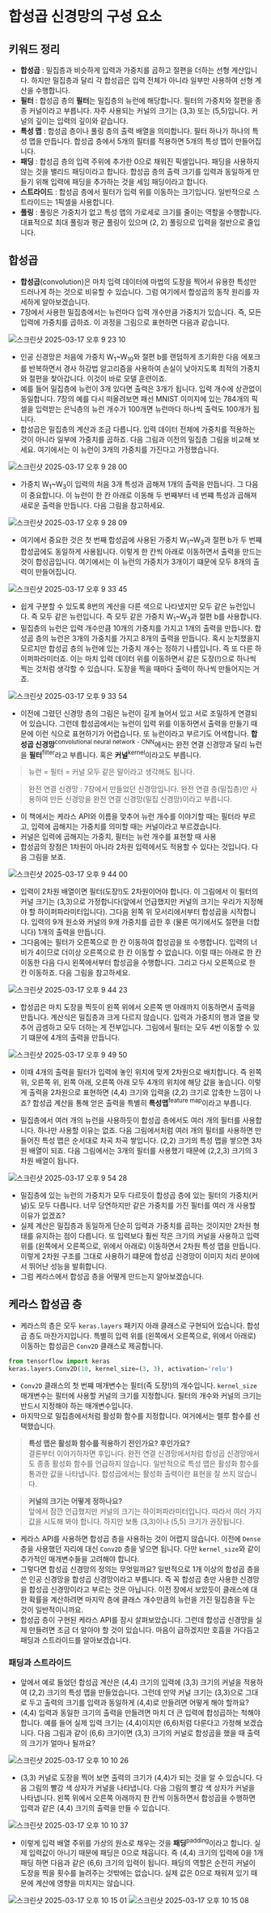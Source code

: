 # 합성곱 신경망의 구성 요소

## 키워드 정리

- **합성곱** : 밀집층과 비슷하게 입력과 가중치를 곱하고 절편을 더하는 선형 계산입니다. 하지만 밀집층과 달리 각 합성곱은 입력 전체가 아니라 일부만 사용하여 선형 계산을 수행합니다.
- **필터** : 합성곱 층의 **필터**는 밀집층의 뉴런에 해당합니다. 필터의 가중치와 절편을 종종 커널이라고 부릅니다. 자주 사용되는 커널의 크기는 (3,3) 또는 (5,5)입니다. 커널의 깊이는 입력의 깊이와 같습니다.
- **특성 맵** : 합성곱 층이나 풀링 층의 출력 배열을 의미합니다. 필터 하나가 하나의 특성 맵을 만듭니다. 합성곱 층에서 5개의 필터를 적용하면 5개의 특성 맵이 만들어집니다.
- **패딩** : 합성곱 층의 입력 주위에 추가한 0으로 채워진 픽셀입니다. 패딩을 사용하지 않는 것을 밸리드 패딩이라고 합니다. 합성곱 층의 출력 크기를 입력과 동일하게 만들기 위해 입력에 패딩을 추가하는 것을 세임 패딩이라고 합니다.
- **스트라이드** : 합성곱 층에서 필터가 입력 위를 이동하는 크기입니다. 일반적으로 스트라이드는 1픽셀을 사용합니다.
- **풀링** : 풀링은 가중치가 없고 특성 맵의 가로세로 크기를 줄이는 역할을 수행합니다. 대표적으로 최대 풀링과 평균 풀링이 있으며 (2, 2) 풀링으로 입력을 절반으로 줄입니다.

## 합성곱

- **합성곱**(convolution)은 마치 입력 데이터에 마법의 도장을 찍어서 유용한 특성만 드러나게 하는 것으로 비유할 수 있습니다. 그럼 여기에서 합성곱의 동작 원리를 자세하게 알아보겠습니다.
- 7장에서 사용한 밀집층에서는 뉴런마다 입력 개수만큼 가중치가 있습니다. 즉, 모든 입력에 가중치를 곱하죠. 이 과정을 그림으로 표현하면 다음과 같습니다.

![스크린샷 2025-03-17 오후 9 23 10](https://github.com/user-attachments/assets/dde0af36-9742-4a06-ae6f-2da241611209)

- 인공 신경망은 처음에 가중치 W<sub>1</sub>\~W<sub>10</sub>와 절편 b를 랜덤하게 초기화한 다음 에포크를 반복하면서 경사 하강법 알고리즘을 사용하여 손실이 낮아지도록 최적의 가중치와 절편을 찾아갑니다. 이것이 바로 모델 훈련이죠.
- 예를 들어 밀집층에 뉴런이 3개 있다면 출력은 3개가 됩니다. 입력 개수에 상관없이 동일합니다. 7장의 예를 다시 떠올려보면 패선 MNIST 이미지에 있는 784개의 픽셀을 입력받는 은닉층의 뉴런 개수가 100개면 뉴런마다 하나씩 출력도 100개가 됩니다.
- 합성곱은 밀집층의 계산과 조금 다릅니다. 입력 데이터 전체에 가중치를 적용하는 것이 아니라 일부에 가중치를 곱하죠. 다음 그림과 이전의 밀집층 그림을 비교해 보세요. 여기에서는 이 뉴런이 3개의 가중치를 가진다고 가정했습니다.

![스크린샷 2025-03-17 오후 9 28 00](https://github.com/user-attachments/assets/a19ea1d7-13c3-41ad-b029-038c31c03e8c)

- 가중치 W<sub>1</sub>\~W<sub>3</sub>이 입력의 처음 3개 특성과 곱해져 1개의 출력을 만듭니다. 그 다음이 중요합니다. 이 뉴런이 한 칸 아래로 이동해 두 번째부터 네 번쨰 특성과 곱해져 새로운 출력을 만듭니다. 다음 그림을 참고하세요.

![스크린샷 2025-03-17 오후 9 28 09](https://github.com/user-attachments/assets/eb7e010e-8107-42f5-bf62-279e92d3665a)

- 여기에서 중요한 것은 첫 번째 합성곱에 사용된 가중치 W<sub>1</sub>\~W<sub>3</sub>과 절편 b가 두 번쨰 합성곱에도 동일하게 사용됩니다. 이렇게 한 칸씩 아래로 이동하면서 출력을 만드는 것이 합성곱입니다. 여기에서는 이 뉴런의 가중치가 3개이기 떄문에 모두 8개의 출력이 만들어집니다.

![스크린샷 2025-03-17 오후 9 33 45](https://github.com/user-attachments/assets/8ad8a37f-f4e2-4b41-919c-f08c868124ce)

- 쉽게 구분할 수 있도록 8번의 계산을 다른 색으로 나타냈지만 모두 같은 뉴런입니다. 즉 모두 같은 뉴런입니다. 즉 모두 같은 가중치 W<sub>1</sub>\~W<sub>3</sub>과 절편 b를 사용합니다.
- 밀집층의 뉴런은 입력 개수만큼 10개의 가중치를 가지고 1개의 출력을 만듭니다. 합성곱 층의 뉴런은 3개의 가중치를 가지고 8개의 출력을 만듭니다. 혹시 눈치챘을지 모르지만 합성곱 층의 뉴런에 있는 가중치 개수는 정하기 나름입니다. 즉 또 다른 하이퍼파라미터죠. 이는 마치 입력 데이터 위를 이동하면서 같은 도장(!)으로 하나씩 찍는 것처럼 생각할 수 있습니다. 도장을 찍을 때마다 출력이 하나씩 만들어지는 거죠.

![스크린샷 2025-03-17 오후 9 33 54](https://github.com/user-attachments/assets/72605437-87ff-422a-a39b-eb64e6ba5831)

- 이전에 그렸던 신경망 층의 그림은 뉴런이 길게 늘어서 있고 서로 조밀하게 연결되어 있습니다. 그런데 합성곱에서는 뉴런이 입력 위를 이동하면서 출력을 만들기 때문에 이런 식으로 표현하기가 어렵습니다. 또 뉴런이라고 부르기도 어색합니다. **합성곱 신경망**<sup>convolutional neural network - CNN</sup>에서는 완전 연결 신경망과 달리 뉴런을 **필터**<sup>filter</sup>라고 부릅니다. 혹은 **커널**<sup>kernel</sup>이라고도 부릅니다.

> 뉴런 = 필터 = 커널 모두 같은 말이라고 생각해도 됩니다.

> 완전 연결 신경망 : 7장에서 만들었던 신경망입니다. 완전 연결 층(밀집층)만 사용하여 만든 신경망을 완전 연결 신경망(밀집 신경망)이라고 부릅니다.

- 이 책에서는 케라스 API와 이름을 맞추어 뉴런 개수를 이야기할 때는 필터라 부르고, 입력에 곱해지는 가중치를 의미할 때는 커널이라고 부르겠습니다.
- 커널은 입력에 곱해지는 가중치, 필터는 뉴런 개수를 표현할 때 사용
- 합성곱의 장점은 1차원이 아니라 2차원 입력에서도 적용할 수 있다는 것입니다. 다음 그림을 보죠.

![스크린샷 2025-03-17 오후 9 44 00](https://github.com/user-attachments/assets/4ebe7c8b-2a5c-4df3-ab6a-00cb558916be)

- 입력이 2차원 배열이면 필터(도장!)도 2차원이어야 합니다. 이 그림에서 이 필터의 커널 크기는 (3,3)으로 가정합니다(앞에서 언급했지만 커널의 크기는 우리가 지정해야 할 하이퍼파라미터입니다). 그다음 왼쪽 위 모서리에서부터 합성곱을 시작합니다. 입력의 9개 원소와 커널의 9개 가중치를 곱한 후 (물론 여기에서도 절편을 더합니다) 1개의 출력을 만듭니다.
- 그다음에는 필터가 오른쪽으로 한 칸 이동하여 합성곱을 또 수행합니다. 입력의 너비가 4이므로 더이상 오른쪽으로 한 칸 이동할 수 없습니다. 이럴 때는 아래로 한 칸 이동한 다음 다시 왼쪽에서부터 합성곱을 수행합니다. 그리고 다시 오른쪽으로 한 칸 이동하죠. 다음 그림을 참고하세요.

![스크린샷 2025-03-17 오후 9 44 23](https://github.com/user-attachments/assets/fb98b72b-f9db-44f4-8888-708cea866287)

- 합성곱은 마치 도장을 찍듯이 왼쪽 위에서 오른쪽 맨 아래까지 이동하면서 출력을 만듭니다. 계산식은 밀집층과 크게 다르지 않습니다. 입력과 가중치의 행과 열을 맞추어 곱셈하고 모두 더하는 게 전부입니다. 그림에서 필터는 모두 4번 이동할 수 있기 떄문에 4개의 출력을 만듭니다.

![스크린샷 2025-03-17 오후 9 49 50](https://github.com/user-attachments/assets/45bbf7e6-b0ea-4392-910d-33ea82029344)

- 이때 4개의 출력을 필터가 입력에 놓인 위치에 맞게 2차원으로 배치합니다. 즉 왼쪽 위, 오른쪽 위, 왼쪽 아래, 오른쪽 아래 모두 4개의 위치에 해당 값을 놓습니다. 이렇게 출력을 2차원으로 표현하면 (4,4) 크기와 입력을 (2,2) 크기로 압축한 느낌이 나죠? 합성곱 계산을 통해 얻은 출력을 특별히 **특성맵**<sup>feature map</sup>이라고 부릅니다.

- 밀집층에서 여러 개의 뉴런을 사용하듯이 합성곱 층에서도 여러 개의 필터를 사용합니다. 하나만 사용할 이유는 없죠. 다음 그림에서처럼 여러 개의 필터를 사용하면 만들어진 특성 맵은 순서대로 차곡 차곡 쌓입니다. (2,2) 크기의 특성 맵을 쌓으면 3차원 배열이 되죠. 다음 그림에서는 3개의 필터를 사용했기 때문에 (2,2,3) 크기의 3차원 배열이 됩니다.

![스크린샷 2025-03-17 오후 9 54 28](https://github.com/user-attachments/assets/daea326e-8b91-49de-b502-d515eeb14456)

- 밀집층에 있는 뉴런의 가중치가 모두 다르듯이 합성곱 층에 있는 필터의 가중치(커널)도 모두 다릅니다. 너무 당연하지만 같은 가중치를 가진 필터를 여러 개 사용할 이유가 없겠죠?
- 실제 계산은 밀집층과 동일하게 단순히 입력과 가중치를 곱하는 것이지만 2차원 형태를 유지하는 점이 다릅니다. 또 입력보다 훨씬 작은 크기의 커널을 사용하고 입력 위를 (왼쪽에서 오른쪽으로, 위에서 아래로) 이동하면서 2차원 특성 맵을 만듭니다. 이렇게 2차원 구조를 그대로 사용하기 떄문에 합성곱 신경망이 이미지 처리 분야에서 뛰어난 성능을 발휘합니다.
- 그럼 케라스에서 합성곱 층을 어떻게 만드는지 알아보겠습니다.

## 케라스 합성곱 층

- 케라스의 층은 모두 `keras.layers` 패키지 아래 클래스로 구현되어 있습니다. 합성곱 층도 마찬가지입니다. 특별히 입력 위를 (왼쪽에서 오른쪽으로, 위에서 아래로) 이동하는 합성곱은 `Conv2D` 클래스로 제공합니다.

```python
from tensorflow import keras
keras.layers.Conv2D(10, kernel_size=(3, 3), activation='relu')
```

- `Conv2D` 클래스의 첫 번쨰 매개변수는 필터(즉 도장!)의 개수입니다. `kernel_size` 매개변수는 필터에 사용할 커널의 크기를 지정합니다. 필터의 개수와 커널의 크기는 반드시 지정해야 하는 매개변수입니다.
- 마지막으로 밀집층에서처럼 활성화 함수를 지정합니다. 여거에서는 렐루 함수를 선택했습니다.

> **특성 맵은 활성화 함수를 적용하기 전인가요? 후인가요?**<br>결론부터 이야기하자면 후입니다. 완전 연결 신경망에서처럼 합성곱 신경망에서도 종종 활성화 함수를 언급하지 않습니다. 일반적으로 특성 맵은 활성화 함수를 통과한 값을 나타냅니다. 합성곱에서는 활성화 출력이란 표현을 잘 쓰지 않습니다.

> **커널의 크기는 어떻게 정하나요?**<br>앞에서 잠깐 언급했지만 커널의 크기는 하이퍼파라미터입니다. 따라서 여러 가지 값을 시도해 봐야 합니다. 하지만 보통 (3,3)이나 (5,5) 크기가 권장됩니다.

- 케라스 API를 사용하면 합성곱 층을 사용하는 것이 어렵지 않습니다. 이전에 `Dense` 층을 사용했던 자리에 대신 `Conv2D` 층을 넣으면 됩니다. 다만 `kernel_size`와 같이 추가적인 매개변수들을 고려해야 합니다.
- 그렇다면 합성곱 신경망의 정의는 무엇일까요? 일반적으로 1개 이상의 합성곱 층을 쓴 인공 신경망을 합성곱 신경망이라고 부릅니다. 즉 꼭 합성곱 층만 사용한 신경망을 합성곱 신경망이라고 부르는 것은 아닙니다. 이전 장에서 보았듯이 클래스에 대한 확률을 계산하려면 마지막 층에 클래스 개수만큼의 뉴런을 가진 밀집층을 두는 것이 일반적이니까요.
- 합성곱 층이 구현된 케라스 API를 잠시 살펴보았습니다. 그런데 합성곱 신경망을 실제 만들려면 조금 더 알아야 할 것이 있습니다. 마음이 급하겠지만 호흡을 가다듬고 패딩과 스트라이드를 알아보겠습니다.

### 패딩과 스트라이드

- 앞에서 예로 들었던 합성곱 계산은 (4,4) 크기의 입력에 (3,3) 크기의 커널을 적용하여 (2,2) 크기의 특성 맵을 만들었습니다. 그런데 만약 커널 크기는 (3,3)으로 그대로 두고 출력의 크기를 입력과 동일하게 (4,4)로 만들려면 어떻게 해야 할까요?
- (4,4) 입력과 동일한 크기의 출력을 만들려면 마치 더 큰 입력에 합성곱하는 척해야 합니다. 예를 들어 실제 입력 크기는 (4,4)이지만 (6,6)처럼 다룬다고 가정해 보겠습니다. 다음 그림과 같이 (6,6) 크기이면 (3,3) 크기의 커널로 합성곱을 했을 때 출력의 크기가 얼마나 될까요?

![스크린샷 2025-03-17 오후 10 10 26](https://github.com/user-attachments/assets/d0fdb94c-cbc4-4056-862a-37619172edda)

- (3,3) 커널로 도장을 찍어 보면 출력의 크기가 (4,4)가 되는 것을 알 수 있습니다. 다음 그림의 빨강 색 상자가 커널을 나타냅니다. 다음 그림의 빨강 색 상자가 커널을 나타냅니다. 왼쪽 위에서 오른쪽 아래까지 한 칸씩 이동하면서 합성곱을 수행하면 입력과 같은 (4,4) 크기의 출력을 만들 수 있습니다.

![스크린샷 2025-03-17 오후 10 10 37](https://github.com/user-attachments/assets/a2701310-1833-46ac-8006-ed807adb3da8)

- 이렇게 입력 배열 주위를 가상의 원소로 채우는 것을 **패딩**<sup>padding</sup>이라고 합니다. 실제 입력값이 아니기 때문에 패딩은 0으로 채웁니다. 즉 (4,4) 크기의 입력에 0을 1개 패딩 하면 다음과 같은 (6,6) 크기의 입력이 됩니다. 패딩의 역할은 순전히 커널이 도장을 찍을 횟수를 늘려주는 것밖에는 없습니다. 실제 값은 0으로 채워져 있기 때문에 계산에 영향을 미치지는 않습니다.

![스크린샷 2025-03-17 오후 10 15 01](https://github.com/user-attachments/assets/d1539ae7-3e0a-4a48-96c9-4c12f95a2fcd)
![스크린샷 2025-03-17 오후 10 15 08](https://github.com/user-attachments/assets/b67af9c9-8d27-4a8c-bbd9-67a737e53c62)


